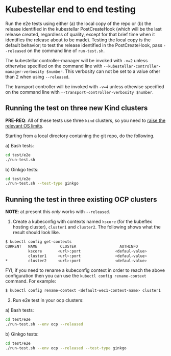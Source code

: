 # Kubestellar end to end testing

Run the e2e tests using either (a) the  local copy of the repo or (b) the release identified in the kubestellar PostCreateHook (which will be the last release created, regardless of quality, except for that brief time when it identifies the release about to be made). Testing the local copy is the default behavior; to test the release identified in the PostCreateHook, pass `--released` on the command line of `run-test.sh`.

The kubestellar controller-manager will be invoked with `-v=2` unless otherwise specified on the command line with `--kubestellar-controller-manager-verbosity $number`. This verbosity can not be set to a value other than 2 when using `--released`.

The transport controller will be invoked with `-v=4` unless othewise specified on the command line with `--transport-controller-verbosity $number`.

## Running the test on three new Kind clusters

**PRE-REQ**: All of these tests use three `kind` clusters, so you need to [raise the relevant OS limits](https://kind.sigs.k8s.io/docs/user/known-issues/#pod-errors-due-to-too-many-open-files).

Starting from a local directory containing the git repo, do the following.

a) Bash tests:
```bash
cd test/e2e
./run-test.sh
```

b) Ginkgo tests:
```bash
cd test/e2e
./run-test.sh --test-type ginkgo
```

## Running the test in three existing OCP clusters

**NOTE**: at present this _only_ works with `--released`.

1. Create a kubeconfig with contexts named `kscore` (for the kubeflex hosting cluster), `cluster1` and `cluster2`. The following shows what the result should look like.

```bash
$ kubectl config get-contexts
CURRENT   NAME          CLUSTER                   AUTHINFO               NAMESPACE
          kscore       <url>:port               <defaul-value>            default
          cluster1     <url>:port               <defaul-value>            default
*         cluster2     <url>:port               <defaul-value>            default
```

FYI, if you need to rename a kubeconfig context in order to reach the above configuration then you can use the `kubectl config rename-context` command. For example:

```bash 
$ kubectl config rename-context <default-wec1-context-name> cluster1
```

2. Run e2e test in your ocp clusters:

a) Bash tests:
```bash
cd test/e2e
./run-test.sh --env ocp --released
```

b) Ginkgo tests:
```bash
cd test/e2e
./run-test.sh --env ocp --released --test-type ginkgo
```
